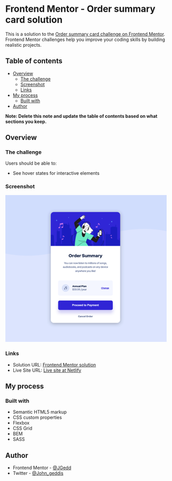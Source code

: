 # Frontend Mentor - Order summary card solution

This is a solution to the [Order summary card challenge on Frontend Mentor](https://www.frontendmentor.io/challenges/order-summary-component-QlPmajDUj). Frontend Mentor challenges help you improve your coding skills by building realistic projects.

## Table of contents

- [Overview](#overview)
  - [The challenge](#the-challenge)
  - [Screenshot](#screenshot)
  - [Links](#links)
- [My process](#my-process)
  - [Built with](#built-with)
- [Author](#author)

**Note: Delete this note and update the table of contents based on what sections you keep.**

## Overview

### The challenge

Users should be able to:

- See hover states for interactive elements

### Screenshot

![Desktop Screenshot](./screenshots/desktop-screenshot.png)

### Links

- Solution URL: [Frontend Mentor solution](https://www.frontendmentor.io/solutions/order-summary-component-oYf5pW9V2N)
- Live Site URL: [Live site at Netlify](https://order-summary-07ac04.netlify.app/)

## My process

### Built with

- Semantic HTML5 markup
- CSS custom properties
- Flexbox
- CSS Grid
- BEM
- SASS

## Author

- Frontend Mentor - [@JGedd](https://www.frontendmentor.io/profile/JGedd)
- Twitter - [@John_geddis](https://twitter.com/john_geddis)
